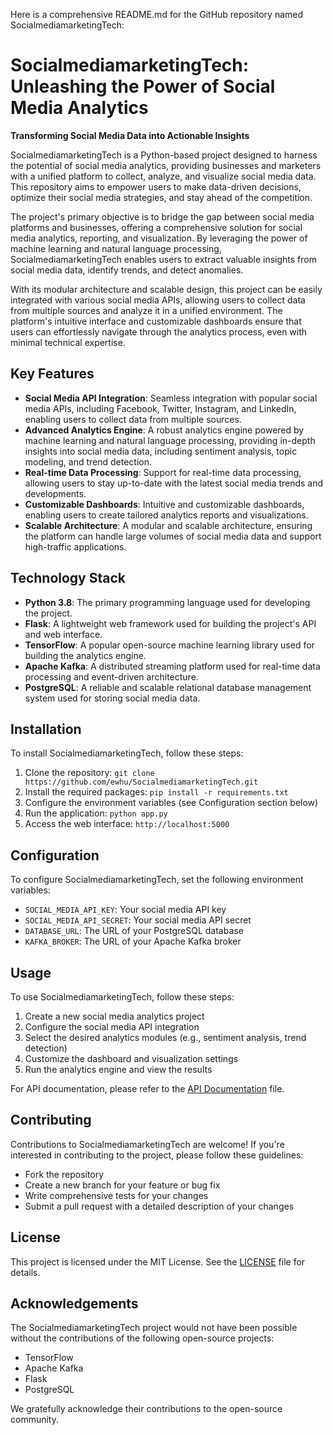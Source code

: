 Here is a comprehensive README.md for the GitHub repository named SocialmediamarketingTech:

# SocialmediamarketingTech: Unleashing the Power of Social Media Analytics
**Transforming Social Media Data into Actionable Insights**

SocialmediamarketingTech is a Python-based project designed to harness the potential of social media analytics, providing businesses and marketers with a unified platform to collect, analyze, and visualize social media data. This repository aims to empower users to make data-driven decisions, optimize their social media strategies, and stay ahead of the competition.

The project's primary objective is to bridge the gap between social media platforms and businesses, offering a comprehensive solution for social media analytics, reporting, and visualization. By leveraging the power of machine learning and natural language processing, SocialmediamarketingTech enables users to extract valuable insights from social media data, identify trends, and detect anomalies.

With its modular architecture and scalable design, this project can be easily integrated with various social media APIs, allowing users to collect data from multiple sources and analyze it in a unified environment. The platform's intuitive interface and customizable dashboards ensure that users can effortlessly navigate through the analytics process, even with minimal technical expertise.

## Key Features

* **Social Media API Integration**: Seamless integration with popular social media APIs, including Facebook, Twitter, Instagram, and LinkedIn, enabling users to collect data from multiple sources.
* **Advanced Analytics Engine**: A robust analytics engine powered by machine learning and natural language processing, providing in-depth insights into social media data, including sentiment analysis, topic modeling, and trend detection.
* **Real-time Data Processing**: Support for real-time data processing, allowing users to stay up-to-date with the latest social media trends and developments.
* **Customizable Dashboards**: Intuitive and customizable dashboards, enabling users to create tailored analytics reports and visualizations.
* **Scalable Architecture**: A modular and scalable architecture, ensuring the platform can handle large volumes of social media data and support high-traffic applications.

## Technology Stack

* **Python 3.8**: The primary programming language used for developing the project.
* **Flask**: A lightweight web framework used for building the project's API and web interface.
* **TensorFlow**: A popular open-source machine learning library used for building the analytics engine.
* **Apache Kafka**: A distributed streaming platform used for real-time data processing and event-driven architecture.
* **PostgreSQL**: A reliable and scalable relational database management system used for storing social media data.

## Installation

To install SocialmediamarketingTech, follow these steps:

1. Clone the repository: `git clone https://github.com/ewhu/SocialmediamarketingTech.git`
2. Install the required packages: `pip install -r requirements.txt`
3. Configure the environment variables (see Configuration section below)
4. Run the application: `python app.py`
5. Access the web interface: `http://localhost:5000`

## Configuration

To configure SocialmediamarketingTech, set the following environment variables:

* `SOCIAL_MEDIA_API_KEY`: Your social media API key
* `SOCIAL_MEDIA_API_SECRET`: Your social media API secret
* `DATABASE_URL`: The URL of your PostgreSQL database
* `KAFKA_BROKER`: The URL of your Apache Kafka broker

## Usage

To use SocialmediamarketingTech, follow these steps:

1. Create a new social media analytics project
2. Configure the social media API integration
3. Select the desired analytics modules (e.g., sentiment analysis, trend detection)
4. Customize the dashboard and visualization settings
5. Run the analytics engine and view the results

For API documentation, please refer to the [API Documentation](https://github.com/ewhu/SocialmediamarketingTech/blob/main/API_DOCUMENTATION.md) file.

## Contributing

Contributions to SocialmediamarketingTech are welcome! If you're interested in contributing to the project, please follow these guidelines:

* Fork the repository
* Create a new branch for your feature or bug fix
* Write comprehensive tests for your changes
* Submit a pull request with a detailed description of your changes

## License

This project is licensed under the MIT License. See the [LICENSE](https://github.com/ewhu/SocialmediamarketingTech/blob/main/LICENSE) file for details.

## Acknowledgements

The SocialmediamarketingTech project would not have been possible without the contributions of the following open-source projects:

* TensorFlow
* Apache Kafka
* Flask
* PostgreSQL

We gratefully acknowledge their contributions to the open-source community.